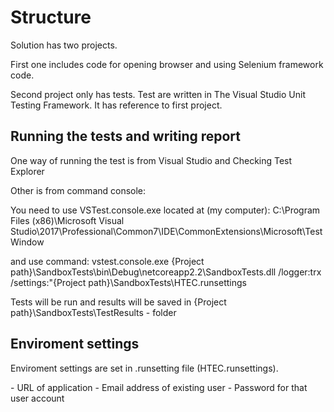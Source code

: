 # Structure

Solution has two projects. 

First one includes code for opening browser and using Selenium framework code.

Second project only has tests. Test are written in The Visual Studio Unit Testing Framework. 
It has reference to first project.

## Running the tests and writing report

One way of running the test is from Visual Studio and Checking Test Explorer

Other is from command console:

You need to use VSTest.console.exe located at (my computer): C:\Program Files (x86)\Microsoft Visual Studio\2017\Professional\Common7\IDE\CommonExtensions\Microsoft\TestWindow

and use command: vstest.console.exe {Project path}\SandboxTests\bin\Debug\netcoreapp2.2\SandboxTests.dll /logger:trx /settings:"{Project path}\SandboxTests\HTEC.runsettings

Tests will be run and results will be saved in {Project path}\SandboxTests\TestResults - folder 

## Enviroment settings

Enviroment settings are set in .runsetting file (HTEC.runsettings).

 <Parameter name="baseUrl" value="" /> - URL of application 
 <Parameter name="email" value="" /> - Email address of existing user
 <Parameter name="password" value="" /> - Password for that user account


